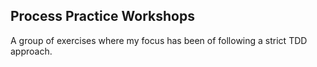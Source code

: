 ## Process Practice Workshops ##
A group of exercises where my focus has been of following a strict TDD approach.
